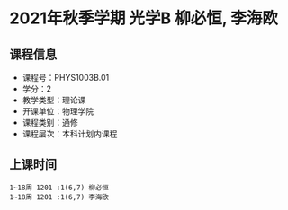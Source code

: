 # 2021年秋季学期 光学B 柳必恒, 李海欧






## 课程信息

- 课程号：PHYS1003B.01
- 学分：2
- 教学类型：理论课
- 开课单位：物理学院
- 课程类别：通修
- 课程层次：本科计划内课程

## 上课时间

```
1~18周 1201 :1(6,7) 柳必恒
1~18周 1201 :1(6,7) 李海欧
```

